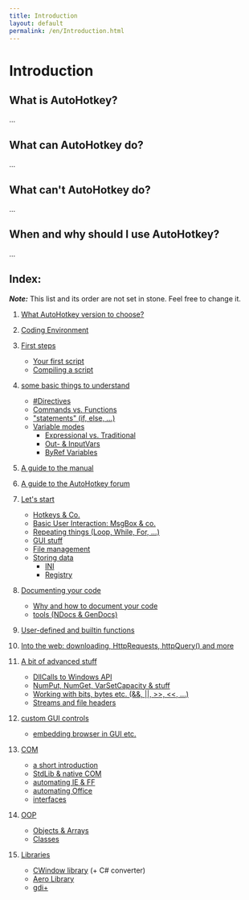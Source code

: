```yaml
---
title: Introduction
layout: default
permalink: /en/Introduction.html
---
```


# Introduction

## What is AutoHotkey?
...

## What can AutoHotkey do?
...

## What can't AutoHotkey do?
...

## When and why should I use AutoHotkey?
...

## Index:
***Note:*** This list and its order are not set in stone. Feel free to change it.

1. [What AutoHotkey version to choose?](What-Version-To-Choose.html)
2. [Coding Environment](Coding-Environment.html)
3. [First steps]()
	- [Your first script]()
	- [Compiling a script](Compiling.html)

4. [some basic things to understand](Basic-Concepts.html)
	- [#Directives](Directives.html)
	- [Commands vs. Functions]()
	- ["statements" (if, else, ...)]()
	- [Variable modes]()
		- [Expressional vs. Traditional]()
		- [Out- & InputVars]()
		- [ByRef Variables]()

5. [A guide to the manual]()
6. [A guide to the AutoHotkey forum]()

7. [Let's start]()
	- [Hotkeys & Co.]()
	- [Basic User Interaction: MsgBox & co.]()
	- [Repeating things (Loop, While, For, ...)]()
	- [GUI stuff]()
	- [File management]()
	- [Storing data]()
		- [INI]()
		- [Registry]()

10. [Documenting your code]()
	- [Why and how to document your code]()
	- [tools (NDocs & GenDocs)]()

11. [User-defined and builtin functions]()

12. [Into the web: downloading, HttpRequests, httpQuery() and more]()

13. [A bit of advanced stuff]()
	- [DllCalls to Windows API]()
	- [NumPut, NumGet, VarSetCapacity & stuff]()
	- [Working with bits, bytes etc. (&&, ||, >>, <<, ...)]()
	- [Streams and file headers]()

14. [custom GUI controls]()

	- [embedding browser in GUI etc.]()

15. [COM]()
	- [a short introduction]()
	- [StdLib & native COM]()
	- [automating IE & FF]()
	- [automating Office]()
	- [interfaces]()

16. [OOP]()
	- [Objects & Arrays]()
	- [Classes]()

17. [Libraries]()
    - [CWindow library]() (+ C# converter)
    - [Aero Library]()
    - [gdi+]()
